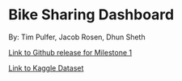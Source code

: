 # Bike Sharing Dashboard

By: Tim Pulfer, Jacob Rosen, Dhun Sheth




[Link to Github release for Milestone 1](https://github.com/Dhunsheth/dash_python_dashboard/releases/tag/bike_sharing_M1_v1.0)

[Link to Kaggle Dataset](https://www.kaggle.com/datasets/wiamchm/cyclistic-bike-share-2023?select=202301-divvy-tripdata.csv)